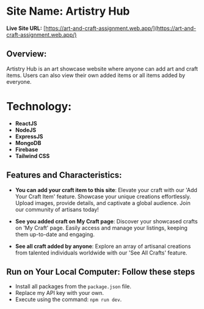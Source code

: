 # Site Name: Artistry Hub

**Live Site URL:** [https://art-and-craft-assignment.web.app/](https://art-and-craft-assignment.web.app/)

## Overview:
Artistry Hub is an art showcase website where anyone can add art and craft items. Users can also view their own added items or all items added by everyone.


# Technology: 
- **ReactJS**
- **NodeJS**
- **ExpressJS**
- **MongoDB**
- **Firebase**
- **Tailwind CSS**



## Features and Characteristics:

- **You can add your craft item to this site**: Elevate your craft with our 'Add Your Craft Item' feature. Showcase your unique creations effortlessly. Upload images, provide details, and captivate a global audience. Join our community of artisans today!

- **See you added craft on My Craft page**: Discover your showcased crafts on 'My Craft' page. Easily access and manage your listings, keeping them up-to-date and engaging. 

- **See all craft added by anyone**: Explore an array of artisanal creations from talented individuals worldwide with our 'See All Crafts' feature. 






## Run on Your Local Computer: Follow these steps
- Install all packages from the `package.json` file.
- Replace my API key with your own.
- Execute using the command: `npm run dev`.
